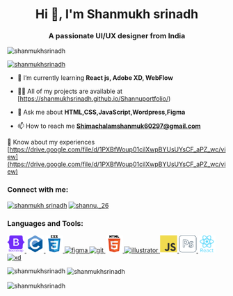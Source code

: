 <h1 align="center">Hi 👋, I'm Shanmukh srinadh</h1>
<h3 align="center">A passionate UI/UX designer from India</h3>

<p align="left"> <img src="https://komarev.com/ghpvc/?username=shanmukhsrinadh&label=Profile%20views&color=0e75b6&style=flat" alt="shanmukhsrinadh" /> </p>

<p align="left"> <a href="https://github.com/ryo-ma/github-profile-trophy"><img src="https://github-profile-trophy.vercel.app/?username=shanmukhsrinadh" alt="shanmukhsrinadh" /></a> </p>

- 🌱 I’m currently learning **React js, Adobe XD, WebFlow**

- 👨‍💻 All of my projects are available at [https://shanmukhsrinadh.github.io/Shannuportfolio/)

- 💬 Ask me about **HTML,CSS,JavaScript,Wordpress,Figma**

- 📫 How to reach me **Shimachalamshanmuk60297@gmail.com**

📄 Know about my experiences [https://drive.google.com/file/d/1PXBfWoup01cilXwpBYUsUYsCF_aPZ_wc/view](https://drive.google.com/file/d/1PXBfWoup01cilXwpBYUsUYsCF_aPZ_wc/view)


<h3 align="left">Connect with me:</h3>
<p align="left">
<a href="https://linkedin.com/in/shanmukh srinadh" target="blank"><img align="center" src="https://raw.githubusercontent.com/rahuldkjain/github-profile-readme-generator/master/src/images/icons/Social/linked-in-alt.svg" alt="shanmukh srinadh" height="30" width="40" /></a>
<a href="https://instagram.com/shannu._26" target="blank"><img align="center" src="https://raw.githubusercontent.com/rahuldkjain/github-profile-readme-generator/master/src/images/icons/Social/instagram.svg" alt="shannu._26" height="30" width="40" /></a>
</p>

<h3 align="left">Languages and Tools:</h3>
<p align="left"> <a href="https://getbootstrap.com" target="_blank" rel="noreferrer"> <img src="https://raw.githubusercontent.com/devicons/devicon/master/icons/bootstrap/bootstrap-plain-wordmark.svg" alt="bootstrap" width="40" height="40"/> </a> <a href="https://www.cprogramming.com/" target="_blank" rel="noreferrer"> <img src="https://raw.githubusercontent.com/devicons/devicon/master/icons/c/c-original.svg" alt="c" width="40" height="40"/> </a> <a href="https://www.w3schools.com/css/" target="_blank" rel="noreferrer"> <img src="https://raw.githubusercontent.com/devicons/devicon/master/icons/css3/css3-original-wordmark.svg" alt="css3" width="40" height="40"/> </a> <a href="https://www.figma.com/" target="_blank" rel="noreferrer"> <img src="https://www.vectorlogo.zone/logos/figma/figma-icon.svg" alt="figma" width="40" height="40"/> </a> <a href="https://git-scm.com/" target="_blank" rel="noreferrer"> <img src="https://www.vectorlogo.zone/logos/git-scm/git-scm-icon.svg" alt="git" width="40" height="40"/> </a> <a href="https://www.w3.org/html/" target="_blank" rel="noreferrer"> <img src="https://raw.githubusercontent.com/devicons/devicon/master/icons/html5/html5-original-wordmark.svg" alt="html5" width="40" height="40"/> </a> <a href="https://www.adobe.com/in/products/illustrator.html" target="_blank" rel="noreferrer"> <img src="https://www.vectorlogo.zone/logos/adobe_illustrator/adobe_illustrator-icon.svg" alt="illustrator" width="40" height="40"/> </a> <a href="https://developer.mozilla.org/en-US/docs/Web/JavaScript" target="_blank" rel="noreferrer"> <img src="https://raw.githubusercontent.com/devicons/devicon/master/icons/javascript/javascript-original.svg" alt="javascript" width="40" height="40"/> </a> <a href="https://www.photoshop.com/en" target="_blank" rel="noreferrer"> <img src="https://raw.githubusercontent.com/devicons/devicon/master/icons/photoshop/photoshop-line.svg" alt="photoshop" width="40" height="40"/> </a> <a href="https://reactjs.org/" target="_blank" rel="noreferrer"> <img src="https://raw.githubusercontent.com/devicons/devicon/master/icons/react/react-original-wordmark.svg" alt="react" width="40" height="40"/> </a> <a href="https://www.adobe.com/products/xd.html" target="_blank" rel="noreferrer"> <img src="https://cdn.worldvectorlogo.com/logos/adobe-xd.svg" alt="xd" width="40" height="40"/> </a> </p>

<p><img align="left" src="https://github-readme-stats.vercel.app/api/top-langs?username=shanmukhsrinadh&show_icons=true&locale=en&layout=compact" alt="shanmukhsrinadh" /></p>

<p>&nbsp;<img align="center" src="https://github-readme-stats.vercel.app/api?username=shanmukhsrinadh&show_icons=true&locale=en" alt="shanmukhsrinadh" /></p>

<p><img align="center" src="https://github-readme-streak-stats.herokuapp.com/?user=shanmukhsrinadh&" alt="shanmukhsrinadh" /></p>
